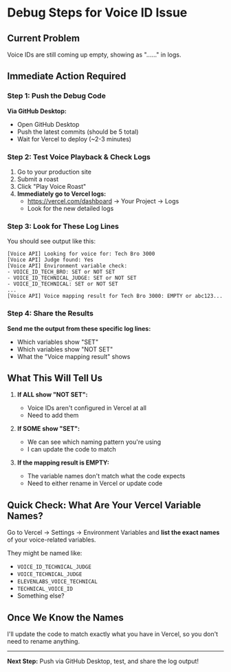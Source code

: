 # Debug Steps for Voice ID Issue

## Current Problem
Voice IDs are still coming up empty, showing as "......" in logs.

## Immediate Action Required

### Step 1: Push the Debug Code
**Via GitHub Desktop:**
- Open GitHub Desktop
- Push the latest commits (should be 5 total)
- Wait for Vercel to deploy (~2-3 minutes)

### Step 2: Test Voice Playback & Check Logs
1. Go to your production site
2. Submit a roast
3. Click "Play Voice Roast"
4. **Immediately go to Vercel logs:**
   - https://vercel.com/dashboard → Your Project → Logs
   - Look for the new detailed logs

### Step 3: Look for These Log Lines

You should see output like this:
```
[Voice API] Looking for voice for: Tech Bro 3000
[Voice API] Judge found: Yes
[Voice API] Environment variable check:
- VOICE_ID_TECH_BRO: SET or NOT SET
- VOICE_ID_TECHNICAL_JUDGE: SET or NOT SET
- VOICE_ID_TECHNICAL: SET or NOT SET
...
[Voice API] Voice mapping result for Tech Bro 3000: EMPTY or abc123...
```

### Step 4: Share the Results

**Send me the output from these specific log lines:**
- Which variables show "SET"
- Which variables show "NOT SET"
- What the "Voice mapping result" shows

## What This Will Tell Us

1. **If ALL show "NOT SET":** 
   - Voice IDs aren't configured in Vercel at all
   - Need to add them

2. **If SOME show "SET":**
   - We can see which naming pattern you're using
   - I can update the code to match

3. **If the mapping result is EMPTY:**
   - The variable names don't match what the code expects
   - Need to either rename in Vercel or update code

## Quick Check: What Are Your Vercel Variable Names?

Go to Vercel → Settings → Environment Variables and **list the exact names** of your voice-related variables.

They might be named like:
- `VOICE_ID_TECHNICAL_JUDGE`
- `VOICE_TECHNICAL_JUDGE`
- `ELEVENLABS_VOICE_TECHNICAL`
- `TECHNICAL_VOICE_ID`
- Something else?

## Once We Know the Names

I'll update the code to match exactly what you have in Vercel, so you don't need to rename anything.

---

**Next Step:** Push via GitHub Desktop, test, and share the log output!

